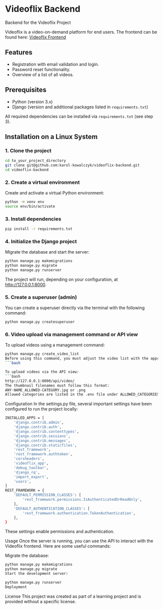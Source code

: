 # Videoflix Backend

Backend for the Videoflix Project

Videoflix is a video-on-demand platform for end users. The frontend can be found here: [Videoflix Frontend](https://github.com/karol-kowalczyk/video_flix_frontend)

## Features

- Registration with email validation and login.
- Password reset functionality.
- Overview of a list of all videos.

## Prerequisites

- Python (version 3.x)
- Django (version and additional packages listed in `requirements.txt`)

All required dependencies can be installed via `requirements.txt` (see step 3).

## Installation on a Linux System

### 1. Clone the project

```bash
cd to_your_project_directory
git clone git@github.com:karol-kowalczyk/videoflix-backend.git
cd videoflix-backend
```
### 2. Create a virtual environment
Create and activate a virtual Python environment:
```bash
python -m venv env
source env/bin/activate
```

### 3. Install dependencies
```bash
pip install -r requirements.txt
```

### 4. Initialize the Django project
Migrate the database and start the server:
```bash
python manage.py makemigrations
python manage.py migrate
python manage.py runserver
```
The project will run, depending on your configuration, at http://127.0.0.1:8000.

###  5. Create a superuser (admin)
You can create a superuser directly via the terminal with the following command:
```bash
python manage.py createsuperuser
```

### 6. Video upload via management command or API view
To upload videos using a management command:
```bash
python manage.py create_video_list
Before using this command, you must adjust the video list with the appropriate filenames. Alternatively, the videos can be provided upon request. The folder containing the videos must be specified in the .env file under VIDEO_FOLDER.
```bash

To upload videos via the API view:
```bash
http://127.0.0.1:8000/api/video/
The thumbnail filenames must follow this format:
ANY-NAME_ALLOWED-CATEGORY.jpg or .png
Allowed categories are listed in the .env file under ALLOWED_CATEGORIES. The category in the filename determines the video category, which is extracted during the upload process.
```

Configuration
In the settings.py file, several important settings have been configured to run the project locally:
```bash
INSTALLED_APPS = [
    'django.contrib.admin',
    'django.contrib.auth',
    'django.contrib.contenttypes',
    'django.contrib.sessions',
    'django.contrib.messages',
    'django.contrib.staticfiles',
    'rest_framework',
    'rest_framework.authtoken',
    'corsheaders',
    'videoflix_app',
    'debug_toolbar',
    'django_rq',
    'import_export',
    'users',
]
REST_FRAMEWORK = {
    'DEFAULT_PERMISSION_CLASSES': [
        'rest_framework.permissions.IsAuthenticatedOrReadOnly',
    ],
    'DEFAULT_AUTHENTICATION_CLASSES': [
        'rest_framework.authentication.TokenAuthentication',
    ],
}
```
These settings enable permissions and authentication.

Usage
Once the server is running, you can use the API to interact with the Videoflix frontend. Here are some useful commands:

Migrate the database:
```bash
python manage.py makemigrations
python manage.py migrate
Start the development server:

python manage.py runserver
Deployment
```
License
This project was created as part of a learning project and is provided without a specific license.
